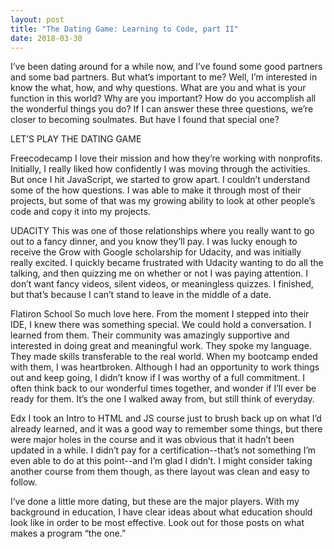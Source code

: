 ```yaml
---
layout: post
title: "The Dating Game: Learning to Code, part II"
date: 2018-03-30
---
```


I’ve been dating around for a while now, and I’ve found some good partners and some bad partners. But what’s important to me? Well, I’m interested in know the what, how, and why questions. What are you and what is your function in this world? Why are you important? How do you accomplish all the wonderful things you do? If I can answer these three questions, we’re closer to becoming soulmates. But have I found that special one?

LET’S PLAY THE DATING GAME

Freecodecamp
I love their mission and how they’re working with nonprofits. Initially, I really liked how confidently I was moving through the activities. But once I hit JavaScript, we started to grow apart. I couldn’t understand some of the how questions. I was able to make it through most of their projects, but some of that was my growing ability to look at other people’s code and copy it into my projects.

UDACITY
This was one of those relationships where you really want to go out to a fancy dinner, and you know they’ll pay. I was lucky enough to receive the Grow with Google scholarship for Udacity, and was initially really excited. I quickly became frustrated with Udacity wanting to do all the talking, and then quizzing me on whether or not I was paying attention. I don’t want fancy videos, silent videos, or meaningless quizzes. I finished, but that’s because I can’t stand to leave in the middle of a date.

Flatiron School
So much love here. From the moment I stepped into their IDE, I knew there was something special. We could hold a conversation. I learned from them. Their community was amazingly supportive and interested in doing great and meaningful work. They spoke my language. They made skills transferable to the real world. When my bootcamp ended with them, I was heartbroken. Although I had an opportunity to work things out and keep going, I didn’t know if I was worthy of a full commitment. I often think back to our wonderful times together, and wonder if I’ll ever be ready for them.  It’s the one I walked away from, but still think of everyday.

Edx
I took an Intro to HTML and JS course just to brush back up on what I’d already learned, and it was a good way to remember some things, but there were major holes in the course and it was obvious that it hadn’t been updated in a while. I didn’t pay for a certification--that’s not something I’m even able to do at this point--and I’m glad I didn’t. I might consider taking another course from them though, as there layout was clean and easy to follow.

I’ve done a little more dating, but these are the major players. With my background in education, I have clear ideas about what education should look like in order to be most effective. Look out for those posts on what makes a program “the one.”
